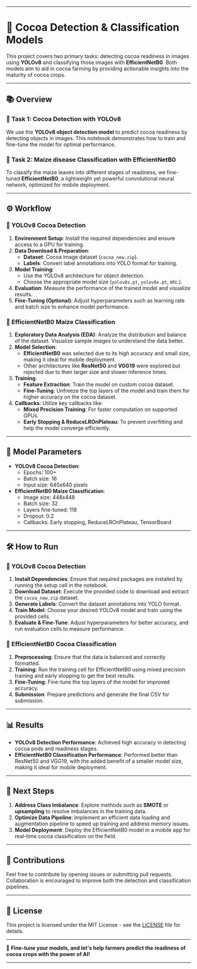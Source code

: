 

---

# 🍫 Cocoa Detection & Classification Models

This project covers two primary tasks: detecting cocoa readiness in images using **YOLOv8** and classifying those images with **EfficientNetB0**. Both models aim to aid in cocoa farming by providing actionable insights into the maturity of cocoa crops.


---

## 📚 Overview

### 🍃 Task 1: Cocoa Detection with YOLOv8
We use the **YOLOv8 object detection model** to predict cocoa readiness by detecting objects in images. This notebook demonstrates how to train and fine-tune the model for optimal performance.

### 🧠 Task 2: Maize disease Classification with EfficientNetB0
To classify the maize leaves into different stages of readiness, we fine-tuned **EfficientNetB0**, a lightweight yet powerful convolutional neural network, optimized for mobile deployment.

---

## ⚙️ Workflow

### 🍫 YOLOv8 Cocoa Detection

1. **Environment Setup**: Install the required dependencies and ensure access to a GPU for training.
2. **Data Download & Preparation**:
   - **Dataset**: Cocoa image dataset (`cocoa_new.zip`).
   - **Labels**: Convert label annotations into YOLO format for training.
3. **Model Training**:
   - Use the YOLOv8 architecture for object detection.
   - Choose the appropriate model size (`yolov8s.pt`, `yolov8x.pt`, etc.).
4. **Evaluation**: Measure the performance of the trained model and visualize results.
5. **Fine-Tuning (Optional)**: Adjust hyperparameters such as learning rate and batch size to enhance model performance.

### 🌿 EfficientNetB0 Maize Classification

1. **Exploratory Data Analysis (EDA)**: Analyze the distribution and balance of the dataset. Visualize sample images to understand the data better.
2. **Model Selection**:
   - **EfficientNetB0** was selected due to its high accuracy and small size, making it ideal for mobile deployment.
   - Other architectures like **ResNet50** and **VGG19** were explored but rejected due to their larger size and slower inference times.
3. **Training**:
   - **Feature Extraction**: Train the model on custom cocoa dataset.
   - **Fine-Tuning**: Unfreeze the top layers of the model and train them for higher accuracy on the cocoa dataset.
4. **Callbacks**: Utilize key callbacks like:
   - **Mixed Precision Training**: For faster computation on supported GPUs.
   - **Early Stopping & ReduceLROnPlateau**: To prevent overfitting and help the model converge efficiently.

---

## 🔧 Model Parameters

- **YOLOv8 Cocoa Detection**:
  - Epochs: 100+
  - Batch size: 16
  - Input size: 640x640 pixels
- **EfficientNetB0 Maize Classification**:
  - Image size: 448x448
  - Batch size: 32
  - Layers fine-tuned: 118
  - Dropout: 0.2
  - Callbacks: Early stopping, ReduceLROnPlateau, TensorBoard

---

## 🛠️ How to Run

### 🍫 YOLOv8 Cocoa Detection
1. **Install Dependencies**: Ensure that required packages are installed by running the setup cell in the notebook.
2. **Download Dataset**: Execute the provided code to download and extract the `cocoa_new.zip` dataset.
3. **Generate Labels**: Convert the dataset annotations into YOLO format.
4. **Train Model**: Choose your desired YOLOv8 model and train using the provided cells.
5. **Evaluate & Fine-Tune**: Adjust hyperparameters for better accuracy, and run evaluation cells to measure performance.

### 🌿 EfficientNetB0 Cocoa Classification
1. **Preprocessing**: Ensure that the data is balanced and correctly formatted.
2. **Training**: Run the training cell for EfficientNetB0 using mixed precision training and early stopping to get the best results.
3. **Fine-Tuning**: Fine-tune the top layers of the model for improved accuracy.
4. **Submission**: Prepare predictions and generate the final CSV for submission.

---

## 📊 Results

- **YOLOv8 Detection Performance**: Achieved high accuracy in detecting cocoa pods and readiness stages.
- **EfficientNetB0 Classification Performance**: Performed better than ResNet50 and VGG19, with the added benefit of a smaller model size, making it ideal for mobile deployment.

---

## 📝 Next Steps

1. **Address Class Imbalance**: Explore methods such as **SMOTE** or **upsampling** to resolve imbalances in the training data.
2. **Optimize Data Pipeline**: Implement an efficient data loading and augmentation pipeline to speed up training and address memory issues.
3. **Model Deployment**: Deploy the EfficientNetB0 model in a mobile app for real-time cocoa classification on the field.

---

## 🤝 Contributions

Feel free to contribute by opening issues or submitting pull requests. Collaboration is encouraged to improve both the detection and classification pipelines.

---

## 📜 License

This project is licensed under the MIT License - see the [LICENSE](LICENSE) file for details.

---

🌿 **Fine-tune your models, and let's help farmers predict the readiness of cocoa crops with the power of AI!**

---

